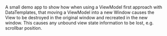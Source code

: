 A small demo app to show how when using a ViewModel first approach with DataTemplates, that moving a ViewModel into a new Window causes the View to be destroyed in the original window and recreated in the new window. This causes any unbound view state information to be lost, e.g. scrollbar position.
